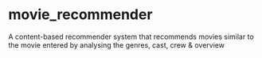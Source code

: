 # movie_recommender
A content-based recommender system that recommends movies similar to the movie entered by analysing the genres, cast, crew &amp; overview 
